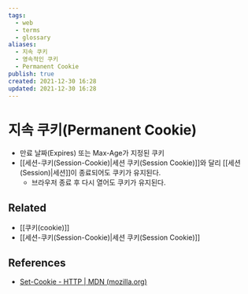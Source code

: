 ```yaml
---
tags:
  - web
  - terms
  - glossary
aliases:
  - 지속 쿠키
  - 영속적인 쿠키
  - Permanent Cookie
publish: true
created: 2021-12-30 16:28
updated: 2021-12-30 16:28
---
```


# 지속 쿠키(Permanent Cookie)

- 만료 날짜(Expires) 또는 Max-Age가 지정된 쿠키
- [[세션-쿠키(Session-Cookie)|세션 쿠키(Session Cookie)]]와 달리 [[세션(Session)|세션]]이 종료되어도 쿠키가 유지된다.
  - 브라우저 종료 후 다시 열어도 쿠키가 유지된다.

## Related

- [[쿠키(cookie)]]
- [[세션-쿠키(Session-Cookie)|세션 쿠키(Session Cookie)]]

## References

- [Set-Cookie - HTTP | MDN (mozilla.org)](https://developer.mozilla.org/ko/docs/Web/HTTP/Headers/Set-Cookie#%EB%94%94%EB%A0%89%ED%8B%B0%EB%B8%8C)
